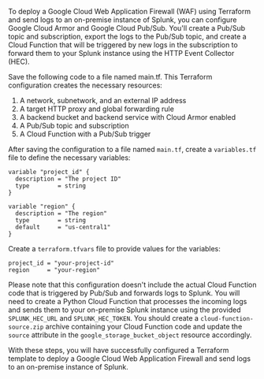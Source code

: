 To deploy a Google Cloud Web Application Firewall (WAF) using Terraform and send logs to an on-premise instance of Splunk, you can configure Google Cloud Armor and Google Cloud Pub/Sub. You'll create a Pub/Sub topic and subscription, export the logs to the Pub/Sub topic, and create a Cloud Function that will be triggered by new logs in the subscription to forward them to your Splunk instance using the HTTP Event Collector (HEC).

Save the following code to a file named main.tf. This Terraform configuration creates the necessary resources:

1. A network, subnetwork, and an external IP address
2. A target HTTP proxy and global forwarding rule
3. A backend bucket and backend service with Cloud Armor enabled
4. A Pub/Sub topic and subscription
5. A Cloud Function with a Pub/Sub trigger

After saving the configuration to a file named `main.tf`, create a `variables.tf` file to define the necessary variables:
```hcl
variable "project_id" {
  description = "The project ID"
  type        = string
}

variable "region" {
  description = "The region"
  type        = string
  default     = "us-central1"
}
```

Create a `terraform.tfvars` file to provide values for the variables:
```hcl
project_id = "your-project-id"
region     = "your-region"
```

Please note that this configuration doesn't include the actual Cloud Function code that is triggered by Pub/Sub and forwards logs to Splunk. You will need to create a Python Cloud Function that processes the incoming logs and sends them to your on-premise Splunk instance using the provided `SPLUNK_HEC_URL` and `SPLUNK_HEC_TOKEN`. You should create a `cloud-function-source.zip` archive containing your Cloud Function code and update the `source` attribute in the `google_storage_bucket_object` resource accordingly.

With these steps, you will have successfully configured a Terraform template to deploy a Google Cloud Web Application Firewall and send logs to an on-premise instance of Splunk.
